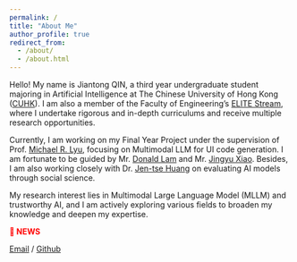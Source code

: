 ```yaml
---
permalink: /
title: "About Me"
author_profile: true
redirect_from: 
  - /about/
  - /about.html
---
```


Hello! My name is Jiantong QIN, a third year undergraduate student majoring in Artificial Intelligence at The Chinese University of Hong Kong ([CUHK](https://www.cuhk.edu.hk/english/index.html)). I am also a member of the Faculty of Engineering’s [ELITE Stream](https://www.erg.cuhk.edu.hk/erg/Elite), where I undertake rigorous and in-depth curriculums and receive multiple research opportunities.  

Currently, I am working on my Final Year Project under the supervision of Prof. [Michael R. Lyu](https://www.cse.cuhk.edu.hk/lyu/home), focusing on Multimodal LLM for UI code generation. I am fortunate to be guided by Mr. [Donald Lam](https://donaldlamnl.github.io/DonaldLamNL/home#!/DonaldLamNL/home) and Mr. [Jingyu Xiao](https://whalexiao.github.io/). Besides, I am also working closely with Dr. [Jen-tse Huang](https://penguinnnnn.github.io/) on evaluating AI models through social science. 

My research interest lies in Multimodal Large Language Model (MLLM) and trustworthy AI, and I am actively exploring various fields to broaden my knowledge and deepen my expertise.

<p><strong style="color:red;">📰 NEWS</strong></p>

[Email](mailto:jtqin@link.cuhk.edu.hk) / [Github](https://github.com/clearlove43967)
